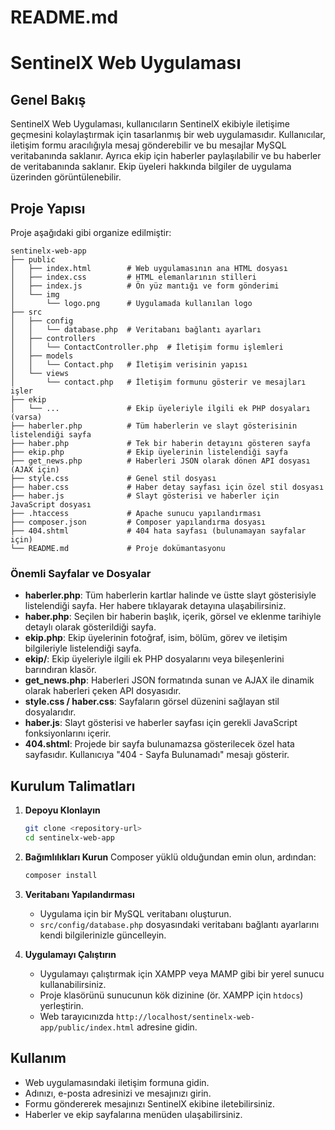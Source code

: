 # README.md

# SentinelX Web Uygulaması

## Genel Bakış
SentinelX Web Uygulaması, kullanıcıların SentinelX ekibiyle iletişime geçmesini kolaylaştırmak için tasarlanmış bir web uygulamasıdır. Kullanıcılar, iletişim formu aracılığıyla mesaj gönderebilir ve bu mesajlar MySQL veritabanında saklanır. Ayrıca ekip için haberler paylaşılabilir ve bu haberler de veritabanında saklanır. Ekip üyeleri hakkında bilgiler de uygulama üzerinden görüntülenebilir.

## Proje Yapısı
Proje aşağıdaki gibi organize edilmiştir:

```
sentinelx-web-app
├── public
│   ├── index.html        # Web uygulamasının ana HTML dosyası
│   ├── index.css         # HTML elemanlarının stilleri
│   ├── index.js          # Ön yüz mantığı ve form gönderimi
│   └── img
│       └── logo.png      # Uygulamada kullanılan logo
├── src
│   ├── config
│   │   └── database.php  # Veritabanı bağlantı ayarları
│   ├── controllers
│   │   └── ContactController.php  # İletişim formu işlemleri
│   ├── models
│   │   └── Contact.php   # İletişim verisinin yapısı
│   └── views
│       └── contact.php   # İletişim formunu gösterir ve mesajları işler
├── ekip
│   └── ...               # Ekip üyeleriyle ilgili ek PHP dosyaları (varsa)
├── haberler.php          # Tüm haberlerin ve slayt gösterisinin listelendiği sayfa
├── haber.php             # Tek bir haberin detayını gösteren sayfa
├── ekip.php              # Ekip üyelerinin listelendiği sayfa
├── get_news.php          # Haberleri JSON olarak dönen API dosyası (AJAX için)
├── style.css             # Genel stil dosyası
├── haber.css             # Haber detay sayfası için özel stil dosyası
├── haber.js              # Slayt gösterisi ve haberler için JavaScript dosyası
├── .htaccess             # Apache sunucu yapılandırması
├── composer.json         # Composer yapılandırma dosyası
├── 404.shtml             # 404 hata sayfası (bulunamayan sayfalar için)
└── README.md             # Proje dokümantasyonu
```

### Önemli Sayfalar ve Dosyalar

- **haberler.php**: Tüm haberlerin kartlar halinde ve üstte slayt gösterisiyle listelendiği sayfa. Her habere tıklayarak detayına ulaşabilirsiniz.
- **haber.php**: Seçilen bir haberin başlık, içerik, görsel ve eklenme tarihiyle detaylı olarak gösterildiği sayfa.
- **ekip.php**: Ekip üyelerinin fotoğraf, isim, bölüm, görev ve iletişim bilgileriyle listelendiği sayfa.
- **ekip/**: Ekip üyeleriyle ilgili ek PHP dosyalarını veya bileşenlerini barındıran klasör.
- **get_news.php**: Haberleri JSON formatında sunan ve AJAX ile dinamik olarak haberleri çeken API dosyasıdır.
- **style.css / haber.css**: Sayfaların görsel düzenini sağlayan stil dosyalarıdır.
- **haber.js**: Slayt gösterisi ve haberler sayfası için gerekli JavaScript fonksiyonlarını içerir.
- **404.shtml**: Projede bir sayfa bulunamazsa gösterilecek özel hata sayfasıdır. Kullanıcıya "404 - Sayfa Bulunamadı" mesajı gösterir.

## Kurulum Talimatları

1. **Depoyu Klonlayın**
   ```bash
   git clone <repository-url>
   cd sentinelx-web-app
   ```

2. **Bağımlılıkları Kurun**
   Composer yüklü olduğundan emin olun, ardından:
   ```bash
   composer install
   ```

3. **Veritabanı Yapılandırması**
   - Uygulama için bir MySQL veritabanı oluşturun.
   - `src/config/database.php` dosyasındaki veritabanı bağlantı ayarlarını kendi bilgilerinizle güncelleyin.

4. **Uygulamayı Çalıştırın**
   - Uygulamayı çalıştırmak için XAMPP veya MAMP gibi bir yerel sunucu kullanabilirsiniz.
   - Proje klasörünü sunucunun kök dizinine (ör. XAMPP için `htdocs`) yerleştirin.
   - Web tarayıcınızda `http://localhost/sentinelx-web-app/public/index.html` adresine gidin.

## Kullanım
- Web uygulamasındaki iletişim formuna gidin.
- Adınızı, e-posta adresinizi ve mesajınızı girin.
- Formu göndererek mesajınızı SentinelX ekibine iletebilirsiniz.
- Haberler ve ekip sayfalarına menüden ulaşabilirsiniz.

